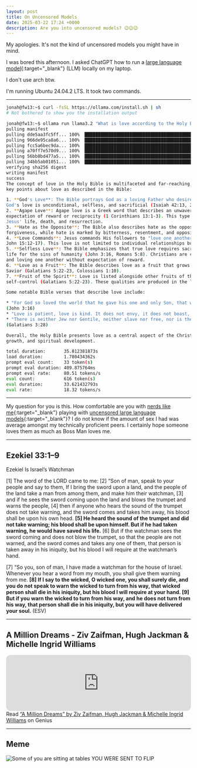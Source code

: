 ```yaml
---
layout: post
title: On Uncensored Models
date: 2025-03-22 17:24 +0000
description: Are you into uncensored models? 😉😉😉
---
```


My apologies. It's not the kind of uncensored models you might have in mind.

I was bored this afternoon. I asked ChatGPT how to run a [large language model](https://en.wikipedia.org/wiki/Large_language_model){:target="_blank"} (LLM) locally on my laptop.

I don't use arch btw.

I'm running Ubuntu 24.04.2 LTS. It took two commands.

---

```bash
jonah@fw13:~$ curl -fsSL https://ollama.com/install.sh | sh
# Not bothered to show you the installation output

jonah@fw13:~$ ollama run llama3.2 "What is love according to the Holy Bible" --verbose
pulling manifest 
pulling dde5aa3fc5ff... 100% ▕██████████████████████████████████████████████████████████████████████████████▏ 2.0 GB                         
pulling 966de95ca8a6... 100% ▕██████████████████████████████████████████████████████████████████████████████▏ 1.4 KB                         
pulling fcc5a6bec9da... 100% ▕██████████████████████████████████████████████████████████████████████████████▏ 7.7 KB                         
pulling a70ff7e570d9... 100% ▕██████████████████████████████████████████████████████████████████████████████▏ 6.0 KB                         
pulling 56bb8bd477a5... 100% ▕██████████████████████████████████████████████████████████████████████████████▏   96 B                         
pulling 34bb5ab01051... 100% ▕██████████████████████████████████████████████████████████████████████████████▏  561 B                         
verifying sha256 digest 
writing manifest 
success 
The concept of love in the Holy Bible is multifaceted and far-reaching, encompassing various aspects of human experience. Here are some 
key points about love as described in the Bible:

1. **God's Love**: The Bible portrays God as a loving Father who desires a personal relationship with humanity (John 3:16, Romans 5:8). 
God's love is unconditional, selfless, and sacrificial (Isaiah 42:13, 2 Corinthians 12:9-10).
2. **Agape Love**: Agape love is a Greek word that describes an unwavering, selfless, and unconditional love for others, without 
expectation of reward or reciprocity (1 Corinthians 13:1-3). This type of love is rooted in God's nature and is demonstrated through 
Jesus' life, death, and resurrection.
3. **Hate as the Opposite**: The Bible also describes hate as the opposite of love. Love is characterized by kindness, compassion, and 
forgiveness, while hate is marked by bitterness, resentment, and opposition (Matthew 5:21-22, Colossians 3:13).
4. **Love Commands**: Jesus commands His followers to "love one another" as a fundamental principle of the Christian faith (John 13:34, 
John 15:12-17). This love is not limited to individual relationships but extends to all people, including enemies and persecutors.
5. **Selfless Love**: The Bible emphasizes that true love requires sacrifice and selflessness. Jesus demonstrated this when He gave His 
life for the sins of humanity (John 3:16, Romans 5:8). Christians are called to follow His example by putting others before themselves 
and loving one another without expectation of reward.
6. **Love as a Fruit**: The Bible describes love as a fruit that grows in the lives of believers who have received Jesus Christ as 
Savior (Galatians 5:22-23, Colossians 1:10).
7. **Fruit of the Spirit**: Love is listed alongside other fruits of the Spirit, such as joy, peace, patience, kindness, and 
self-control (Galatians 5:22-23). These qualities are produced in the lives of believers as they grow in their relationship with God.

Some notable Bible verses that describe love include:

* "For God so loved the world that he gave his one and only Son, that whoever believes in him shall not perish but have eternal life." 
(John 3:16)
* "Love is patient, love is kind. It does not envy, it does not boast, it is not proud." (1 Corinthians 13:4)
* "There is neither Jew nor Gentile, neither slave nor free, nor is there male and female, for you are all one in Christ Jesus." 
(Galatians 3:28)

Overall, the Holy Bible presents love as a central aspect of the Christian faith, emphasizing its importance in relationships, personal 
growth, and spiritual development.

total duration:       35.812381873s
load duration:        1.780434362s
prompt eval count:    33 token(s)
prompt eval duration: 409.875764ms
prompt eval rate:     80.51 tokens/s
eval count:           616 token(s)
eval duration:        33.621432793s
eval rate:            18.32 tokens/s
```

---

My question for you is this. How comfortable are you with [nerds like me](https://erichartford.com/uncensored-models){:target="_blank"} playing with [uncensored large language models](https://ollama.com/blog/run-llama2-uncensored-locally){:target="_blank"}? I do not know if the amount of sex I had was average amongst my technically proficient peers. I certainly hope someone loves them as much as Boss Man loves me.

---

## Ezekiel 33:1–9

Ezekiel Is Israel’s Watchman

[1] The word of the LORD came to me: [2] “Son of man, speak to your people and say to them, If I bring the sword upon a land, and the people of the land take a man from among them, and make him their watchman, [3] and if he sees the sword coming upon the land and blows the trumpet and warns the people, [4] then if anyone who hears the sound of the trumpet does not take warning, and the sword comes and takes him away, his blood shall be upon his own head. **[5] He heard the sound of the trumpet and did not take warning; his blood shall be upon himself. But if he had taken warning, he would have saved his life.** [6] But if the watchman sees the sword coming and does not blow the trumpet, so that the people are not warned, and the sword comes and takes any one of them, that person is taken away in his iniquity, but his blood I will require at the watchman’s hand.

[7] “So you, son of man, I have made a watchman for the house of Israel. Whenever you hear a word from my mouth, you shall give them warning from me. **[8] If I say to the wicked, O wicked one, you shall surely die, and you do not speak to warn the wicked to turn from his way, that wicked person shall die in his iniquity, but his blood I will require at your hand. [9] But if you warn the wicked to turn from his way, and he does not turn from his way, that person shall die in his iniquity, but you will have delivered your soul.** (ESV)

---

## A Million Dreams - Ziv Zaifman, Hugh Jackman & Michelle Ingrid Williams

<iframe style="border-radius:12px" src="https://open.spotify.com/embed/track/0RoA7ObU6phWpqhlC9zH4Z?utm_source=generator&theme=0" width="100%" height="152" frameBorder="0" allowfullscreen="" allow="autoplay; clipboard-write; encrypted-media; fullscreen; picture-in-picture" loading="lazy"></iframe>

<div id='rg_embed_link_3317634' class='rg_embed_link' data-song-id='3317634'>Read <a href='https://genius.com/Ziv-zaifman-hugh-jackman-and-michelle-ingrid-williams-a-million-dreams-lyrics'>“A Million Dreams” by Ziv Zaifman, Hugh Jackman & Michelle Ingrid Williams</a> on Genius</div> <script crossorigin src='http://genius.com/songs/3317634/embed.js'></script>

---

## Meme

![Some of you are sitting at tables YOU WERE SENT TO FLIP](/zzJyqSG7NCeZtq18uK.jpg)
